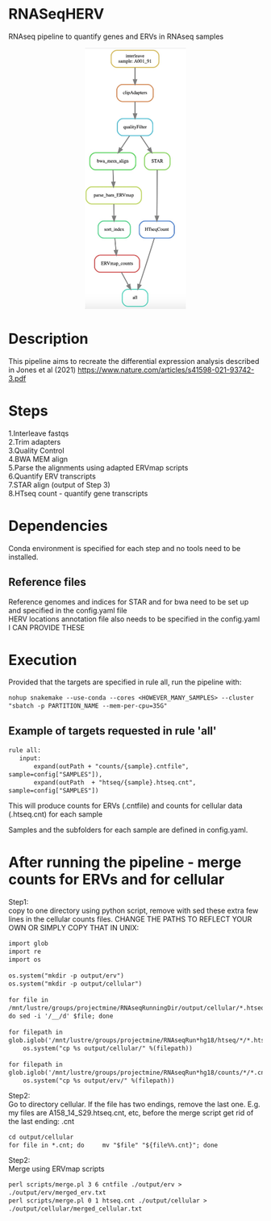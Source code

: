 # RNASeqHERV
RNAseq pipeline to quantify genes and ERVs in RNAseq samples

<div align="center">
    <img src="RNAseq.jpg" width="200px"</img> 
</div>


# Description
This pipeline aims to recreate the differential expression analysis described in Jones et al (2021) https://www.nature.com/articles/s41598-021-93742-3.pdf

# Steps

1.Interleave fastqs <br>
2.Trim adapters  <br>
3.Quality Control  <br>
4.BWA MEM align  <br>
5.Parse the alignments using adapted ERVmap scripts  <br>
6.Quantify ERV transcripts <br>
7.STAR align (output of Step 3)  <br>
8.HTseq count - quantify gene transcripts   <br>

# Dependencies
Conda environment is specified for each step and no tools need to be installed.

## Reference files

Reference genomes and indices for STAR and for bwa need to be set up and specified in the config.yaml file <br>
HERV locations annotation file also needs to be specified in the config.yaml
<br>I CAN PROVIDE THESE 

# Execution

Provided that the targets are specified in rule all, run the pipeline with:

```
nohup snakemake --use-conda --cores <HOWEVER_MANY_SAMPLES> --cluster "sbatch -p PARTITION_NAME --mem-per-cpu=35G" 
```

## Example of targets requested in rule 'all'
 ```
rule all:
    input:
        expand(outPath + "counts/{sample}.cntfile", sample=config["SAMPLES"]), 
        expand(outPath  + "htseq/{sample}.htseq.cnt", sample=config["SAMPLES"])
  ```
  This will produce counts for ERVs (.cntfile) and counts for cellular data (.htseq.cnt) for each sample
  
  Samples and the subfolders for each sample are defined in config.yaml. 
  
  # After running the pipeline - merge counts for ERVs and for cellular
  
  Step1: <br>
  copy to one directory using python script, remove with sed these extra few lines in the cellular counts files. CHANGE THE PATHS TO REFLECT YOUR OWN OR SIMPLY COPY THAT IN UNIX: <br>
  
  ```
import glob
import re
import os

os.system("mkdir -p output/erv")
os.system("mkdir -p output/cellular")

for file in /mnt/lustre/groups/projectmine/RNAseqRunningDir/output/cellular/*.htseq.cnt; do sed -i '/__/d' $file; done

for filepath in glob.iglob('/mnt/lustre/groups/projectmine/RNAseqRun*hg18/htseq/*/*.htseq.cnt'):
      os.system("cp %s output/cellular/" %(filepath))

for filepath in glob.iglob('/mnt/lustre/groups/projectmine/RNAseqRun*hg18/counts/*/*.cntfile'):
      os.system("cp %s output/erv/" %(filepath))
```
 
 Step2: <br>
 Go to directory cellular. If the file has two endings, remove the last one.  E.g. my files are A158_14_S29.htseq.cnt, etc, before the merge script get rid of the last ending: .cnt
 
 ```
 cd output/cellular
 for file in *.cnt; do     mv "$file" "${file%%.cnt}"; done
 ```
 
  Step2:<br>
  Merge using ERVmap scripts <br>
  ```
  perl scripts/merge.pl 3 6 cntfile ./output/erv > ./output/erv/merged_erv.txt
  perl scripts/merge.pl 0 1 htseq.cnt ./output/cellular > ./output/cellular/merged_cellular.txt
```
